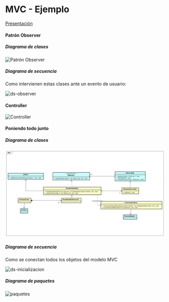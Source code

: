 # MVC - Ejemplo

[Presentación][ppt]

#### Patrón Observer

##### Diagrama de clases

![Patrón Observer][observer_pattern_1]

##### Diagrama de secuencia

Como intervienen estas clases ante un evento de usuario:

![ds-observer](http://www.plantuml.com/plantuml/proxy?cache=no&src=https://raw.githubusercontent.com/fiuba/algo3_ejemplo_mvc_colores/master/diagrams/ds-observer.plantuml)

#### Controller

![Controller][controller_1]

#### Poniendo todo junto

##### Diagrama de clases

![DiagramaCompleto][all_togeather]

##### Diagrama de secuencia

Como se conectan todos los objetos del modelo MVC 

![ds-inicializacion](http://www.plantuml.com/plantuml/proxy?cache=no&src=https://raw.githubusercontent.com/fiuba/algo3_ejemplo_mvc_colores/master/diagrams/ds-inicializacion.plantuml)

##### Diagrama de paquetes

![paquetes](http://www.plantuml.com/plantuml/proxy?cache=no&src=https://raw.githubusercontent.com/fiuba/algo3_ejemplo_mvc_colores/master/diagrams/mvc_paquetes.plantuml)

[observer_pattern]: http://www.plantuml.com/plantuml/proxy?cache=no&src=https://raw.githubusercontent.com/fiuba/algo3_ejemplo_mvc_colores/master/diagrams/observer-pattern.plantuml
[observer_pattern_1]: http://www.plantuml.com/plantuml/proxy?cache=no&src=https://raw.githubusercontent.com/fiuba/algo3_ejemplo_mvc_colores/master/diagrams/observer-pattern.plantuml
[controller_1]: http://www.plantuml.com/plantuml/proxy?cache=no&src=https://raw.githubusercontent.com/fiuba/algo3_ejemplo_mvc_colores/master/diagrams/controller_1.plantuml
[all_togeather]: ./diagrams/old/Modelo%20Completo.png
[ppt]: https://docs.google.com/presentation/d/1686hLoLuXDYRjjosfDgo3QP5CE_0CLBLjyw_8cZ4LB0/edit?usp=sharing

